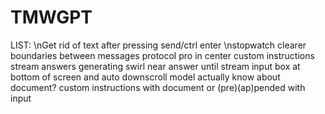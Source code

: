 # TMWGPT

LIST:
\nGet rid of text after pressing send/ctrl enter
\nstopwatch
clearer boundaries between messages
protocol pro in center
custom instructions
stream answers
generating swirl near answer until stream
input box at bottom of screen and auto downscroll
model actually know about document?
custom instructions with document or (pre)(ap)pended with input
